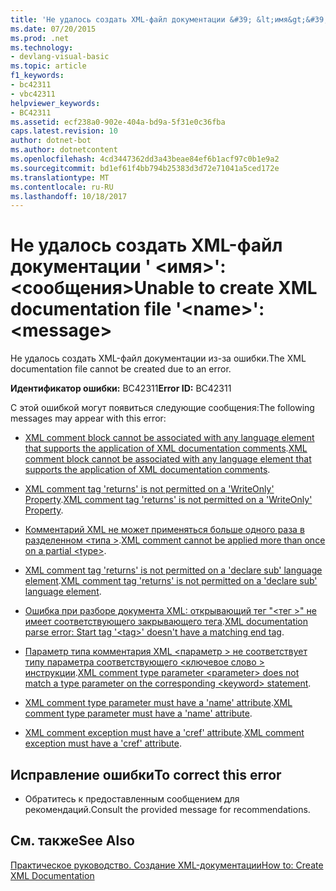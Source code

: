```yaml
---
title: 'Не удалось создать XML-файл документации &#39; &lt;имя&gt;&#39;: &lt;сообщения&gt;'
ms.date: 07/20/2015
ms.prod: .net
ms.technology:
- devlang-visual-basic
ms.topic: article
f1_keywords:
- bc42311
- vbc42311
helpviewer_keywords:
- BC42311
ms.assetid: ecf238a0-902e-404a-bd9a-5f31e0c36fba
caps.latest.revision: 10
author: dotnet-bot
ms.author: dotnetcontent
ms.openlocfilehash: 4cd3447362dd3a43beae84ef6b1acf97c0b1e9a2
ms.sourcegitcommit: bd1ef61f4bb794b25383d3d72e71041a5ced172e
ms.translationtype: MT
ms.contentlocale: ru-RU
ms.lasthandoff: 10/18/2017
---
```

# <a name="unable-to-create-xml-documentation-file-39ltnamegt39-ltmessagegt"></a><span data-ttu-id="fd92a-102">Не удалось создать XML-файл документации &#39; &lt;имя&gt;&#39;: &lt;сообщения&gt;</span><span class="sxs-lookup"><span data-stu-id="fd92a-102">Unable to create XML documentation file &#39;&lt;name&gt;&#39;: &lt;message&gt;</span></span>
<span data-ttu-id="fd92a-103">Не удалось создать XML-файл документации из-за ошибки.</span><span class="sxs-lookup"><span data-stu-id="fd92a-103">The XML documentation file cannot be created due to an error.</span></span>  
  
 <span data-ttu-id="fd92a-104">**Идентификатор ошибки:** BC42311</span><span class="sxs-lookup"><span data-stu-id="fd92a-104">**Error ID:** BC42311</span></span>  
  
 <span data-ttu-id="fd92a-105">С этой ошибкой могут появиться следующие сообщения:</span><span class="sxs-lookup"><span data-stu-id="fd92a-105">The following messages may appear with this error:</span></span>  
  
-   <span data-ttu-id="fd92a-106">[XML comment block cannot be associated with any language element that supports the application of XML documentation comments](../../visual-basic/misc/bc42312.md).</span><span class="sxs-lookup"><span data-stu-id="fd92a-106">[XML comment block cannot be associated with any language element that supports the application of XML documentation comments](../../visual-basic/misc/bc42312.md).</span></span>  
  
-   <span data-ttu-id="fd92a-107">[XML comment tag 'returns' is not permitted on a 'WriteOnly' Property](../../visual-basic/misc/bc42313.md).</span><span class="sxs-lookup"><span data-stu-id="fd92a-107">[XML comment tag 'returns' is not permitted on a 'WriteOnly' Property](../../visual-basic/misc/bc42313.md).</span></span>  
  
-   <span data-ttu-id="fd92a-108">[Комментарий XML не может применяться больше одного раза в разделенном \<типа >](../../visual-basic/misc/bc42314.md).</span><span class="sxs-lookup"><span data-stu-id="fd92a-108">[XML comment cannot be applied more than once on a partial \<type>](../../visual-basic/misc/bc42314.md).</span></span>  
  
-   <span data-ttu-id="fd92a-109">[XML comment tag 'returns' is not permitted on a 'declare sub' language element](../../visual-basic/misc/bc42315.md).</span><span class="sxs-lookup"><span data-stu-id="fd92a-109">[XML comment tag 'returns' is not permitted on a 'declare sub' language element](../../visual-basic/misc/bc42315.md).</span></span>  
  
-   <span data-ttu-id="fd92a-110">[Ошибка при разборе документа XML: открывающий тег "\<тег >" не имеет соответствующего закрывающего тега](../../visual-basic/misc/bc42316.md).</span><span class="sxs-lookup"><span data-stu-id="fd92a-110">[XML documentation parse error: Start tag '\<tag>' doesn't have a matching end tag](../../visual-basic/misc/bc42316.md).</span></span>  
  
-   <span data-ttu-id="fd92a-111">[Параметр типа комментария XML \<параметр > не соответствует типу параметра соответствующего \<ключевое слово > инструкции](../../visual-basic/misc/bc42317.md).</span><span class="sxs-lookup"><span data-stu-id="fd92a-111">[XML comment type parameter \<parameter> does not match a type parameter on the corresponding \<keyword> statement](../../visual-basic/misc/bc42317.md).</span></span>  
  
-   <span data-ttu-id="fd92a-112">[XML comment type parameter must have a 'name' attribute](../../visual-basic/misc/bc42318.md).</span><span class="sxs-lookup"><span data-stu-id="fd92a-112">[XML comment type parameter must have a 'name' attribute](../../visual-basic/misc/bc42318.md).</span></span>  
  
-   <span data-ttu-id="fd92a-113">[XML comment exception must have a 'cref' attribute](../../visual-basic/language-reference/error-messages/xml-comment-exception-must-have-a-cref-attribute.md).</span><span class="sxs-lookup"><span data-stu-id="fd92a-113">[XML comment exception must have a 'cref' attribute](../../visual-basic/language-reference/error-messages/xml-comment-exception-must-have-a-cref-attribute.md).</span></span>  
  
## <a name="to-correct-this-error"></a><span data-ttu-id="fd92a-114">Исправление ошибки</span><span class="sxs-lookup"><span data-stu-id="fd92a-114">To correct this error</span></span>  
  
-   <span data-ttu-id="fd92a-115">Обратитесь к предоставленным сообщением для рекомендаций.</span><span class="sxs-lookup"><span data-stu-id="fd92a-115">Consult the provided message for recommendations.</span></span>  
  
## <a name="see-also"></a><span data-ttu-id="fd92a-116">См. также</span><span class="sxs-lookup"><span data-stu-id="fd92a-116">See Also</span></span>  
 [<span data-ttu-id="fd92a-117">Практическое руководство. Создание XML-документации</span><span class="sxs-lookup"><span data-stu-id="fd92a-117">How to: Create XML Documentation</span></span>](../../visual-basic/programming-guide/program-structure/how-to-create-xml-documentation.md)
